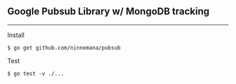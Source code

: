 ## Google Pubsub Library w/ MongoDB tracking
----

Install

```
$ go get github.com/ninnemana/pubsub
```

Test
```
$ go test -v ./...
```
